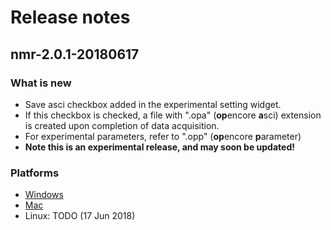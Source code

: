# Release notes

## nmr-2.0.1-20180617
### What is new
- Save asci checkbox added in the experimental setting widget.
- If this checkbox is checked, a file with ".opa" (**op**encore **a**sci) extension is created upon completion of data acquisition.
- For experimental parameters, refer to ".opp" (**op**encore **p**arameter)
- **Note this is an experimental release, and may soon be updated!**

### Platforms
- [Windows](nmr-2.0.1-20180617-win.zip)
- [Mac](nmr-2.0.1-20180617-mac.dmg)
- Linux: TODO (17 Jun 2018)
